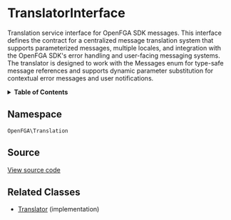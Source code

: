# TranslatorInterface

Translation service interface for OpenFGA SDK messages. This interface defines the contract for a centralized message translation system that supports parameterized messages, multiple locales, and integration with the OpenFGA SDK&#039;s error handling and user-facing messaging systems. The translator is designed to work with the Messages enum for type-safe message references and supports dynamic parameter substitution for contextual error messages and user notifications.

<details>
<summary><strong>Table of Contents</strong></summary>

- [Namespace](#namespace)
- [Source](#source)
- [Related Classes](#related-classes)

</details>

## Namespace

`OpenFGA\Translation`

## Source

[View source code](https://github.com/evansims/openfga-php/blob/main/src/Translation/TranslatorInterface.php)

## Related Classes

- [Translator](Translation/Translator.md) (implementation)

